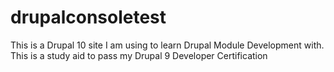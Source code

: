 # drupalconsoletest
This is a Drupal 10 site I am using to learn Drupal Module Development with.
This is a study aid to pass my Drupal 9 Developer Certification 

